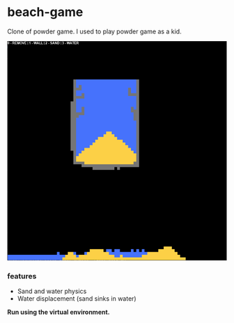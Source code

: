 # beach-game
Clone of powder game. I used to play powder game as a kid.

![Preview](preview.png)


### features
- Sand and water physics
- Water displacement (sand sinks in water)

**Run using the virtual environment.**
